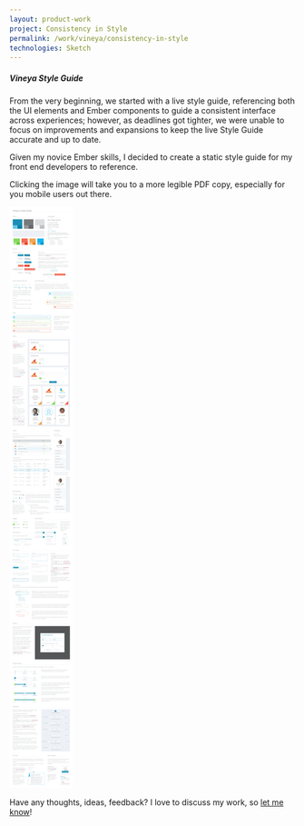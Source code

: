 ```yaml
---
layout: product-work
project: Consistency in Style
permalink: /work/vineya/consistency-in-style
technologies: Sketch
---
```

##### Vineya Style Guide

From the very beginning, we started with a live style guide, referencing both the UI elements and Ember components to guide a consistent interface across experiences; however, as deadlines got tighter, we were unable to focus on improvements and expansions to keep the live Style Guide accurate and up to date.

Given my novice Ember skills, I decided to create a static style guide for my front end developers to reference. 

Clicking the image will take you to a more legible PDF copy, especially for you mobile users out there.

<p class="vineya-style-guide">
    <a href="/images/work/vineya/vineya_style_guide.pdf" target="_blank"><img alt="Vineya Style Guide" src="/images/work/vineya/vineya_style_guide.png"></a>
</p>

<p class="italic small-note">Have any thoughts, ideas, feedback? I love to discuss my work, so <a href="mailto:casiemattrisch@gmail.com">let me know</a>!</p>